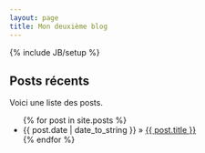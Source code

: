```yaml
---
layout: page
title: Mon deuxième blog
---
```

{% include JB/setup %}

## Posts récents

Voici une liste des posts.

<ul class="posts">
  {% for post in site.posts %}
    <li><span>{{ post.date | date_to_string }}</span> &raquo; <a href="{{ BASE_PATH }}{{ post.url }}">{{ post.title }}</a></li>
  {% endfor %}
</ul>
